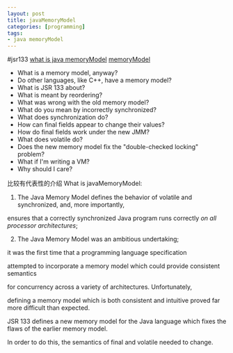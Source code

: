 ```yaml
---
layout: post
title: javaMemoryModel
categories: [programming]
tags:
- java memoryModel
---
```


#jsr133
[what is java memoryModel](http://www.cs.umd.edu/~pugh/java/memoryModel/jsr-133-faq.html)
[memoryModel](http://docs.oracle.com/javase/specs/jls/se8/html/jls-17.html#jls-17.4)

- What is a memory model, anyway?
- Do other languages, like C++, have a memory model?
- What is JSR 133 about?
- What is meant by reordering?
- What was wrong with the old memory model?
- What do you mean by incorrectly synchronized?
- What does synchronization do?
- How can final fields appear to change their values?
- How do final fields work under the new JMM?
- What does volatile do?
- Does the new memory model fix the "double-checked locking" problem?
- What if I'm writing a VM?
- Why should I care?


比较有代表性的介绍
What is javaMemoryModel:

1. The Java Memory Model defines the behavior of volatile and synchronized, and, more importantly, 

ensures that a correctly synchronized Java program runs correctly *on all processor architectures*;

2. The Java Memory Model was an ambitious undertaking; 

it was the first time that a programming language specification 

attempted to incorporate a memory model which could provide consistent semantics 

for concurrency across a variety of architectures. Unfortunately, 

defining a memory model which is both consistent and intuitive proved far more difficult than expected. 

JSR 133 defines a new memory model for the Java language which fixes the flaws of the earlier memory model. 

In order to do this, the semantics of final and volatile needed to change.

